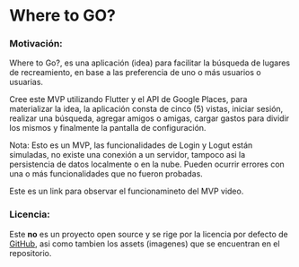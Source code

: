 <div>
  <h1>Where to GO?</h1>


  <h3>Motivación:</h3>
  <p>
    Where to Go?, es una aplicación (idea) para facilitar la búsqueda de lugares de recreamiento, en base a las
    preferencia de uno o más usuarios o usuarias.
  </p>
  <p>
    Cree este MVP utilizando Flutter y el API de Google Places, para materializar la idea, la aplicación consta de cinco (5) vistas, iniciar sesión, realizar una búsqueda,
    agregar amigos o amigas, cargar gastos para dividir los mismos y finalmente la pantalla de configuración.
  </p>
  <p>
    Nota: Esto es un MVP, las funcionalidades de Login y Logut están simuladas, no existe una conexión a un servidor, tampoco asi
    la persistencia de datos localmente o en la nube. Pueden ocurrir errores con una o más funcionalidades que no fueron probadas.
  </p>
  <p>
    Este es un link para observar el funcionamineto del MVP <a heref="https://drive.google.com/file/d1Wpiw7Qo2RyCnH-5g6CdbBDJCb_0SVLyE/view?usp=sharing" target="_blank">video</a>.
  </p>
  
  <h3>Licencia:</h3>
  <p>
    Este <b>no</b> es un proyecto open source y se rige por la licencia por defecto de
    <a href="https://docs.github.com/en/repositories/managing-your-repositorys-settings-and-features/customizing-your-repository/licensing-a-repository" target="_blank">GitHub</a>, asi como tambien los assets (imagenes) que se encuentran en el repositorio.
  </p>
</div>